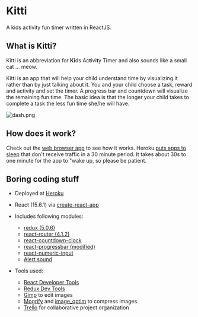 # Kitti
A kids activity fun timer written in ReactJS.

## What is Kitti?

Kitti is an abbreviation for **Ki**ds Ac**t**ivi**t**y T**i**mer and also sounds like a small cat ... meow.

Kitti is an app that will help your child understand time by visualizing it rather than by just talking about it. You and your child choose a task, reward and activity and set the timer. A progress bar and countdown will visualize the remaining fun time. The basic idea is that the longer your child takes to complete a task the less fun time she/he will have.

![dash.png](https://github.com/greenmoon1558/kitty/tree/master/public/img/tasks/dash.png)

## How does it work?

Check out the [web browser app](https://greenmoon1558-kitty.herokuapp.com) to see how it works. Heroku [puts apps to sleep](https://devcenter.heroku.com/articles/free-dyno-hours#dyno-sleeping) that don't receive traffic in a 30 minute period. It takes about 30s to one minute for the app to "wake up, so please be patient.


## Boring coding stuff

- Deployed at [Heroku](https://greenmoon1558-kitty.herokuapp.com)
- React (15.6.1) via [create-react-app](https://github.com/facebookincubator/create-react-app)
- Includes following modules:
  * [redux (5.0.6)](https://github.com/reactjs/redux)
  * [react-router (4.1.2)](https://github.com/ReactTraining/react-router)
  * [react-countdown-clock](https://github.com/pughpugh/react-countdown-clock)
  * [react-progressbar (modified)](https://github.com/abdennour/react-progressbar)
  * [react-numeric-input](https://github.com/vlad-ignatov/react-numeric-input)
  * [Alert sound](http://freesound.org/people/JustinBW/sounds/80921)

- Tools used:
  * [React Developer Tools](https://github.com/facebook/react-devtools)
  * [Redux Dev Tools](https://github.com/zalmoxisus/redux-devtools-extension)
  * [Gimp](https://www.gimp.org) to edit images
  * [Mogrify](https://www.imagemagick.org/script/mogrify.php) and [image_optim](https://github.com/toy/image_optim) to compress images
  * [Trello](https://trello.com) for collaborative project organization
